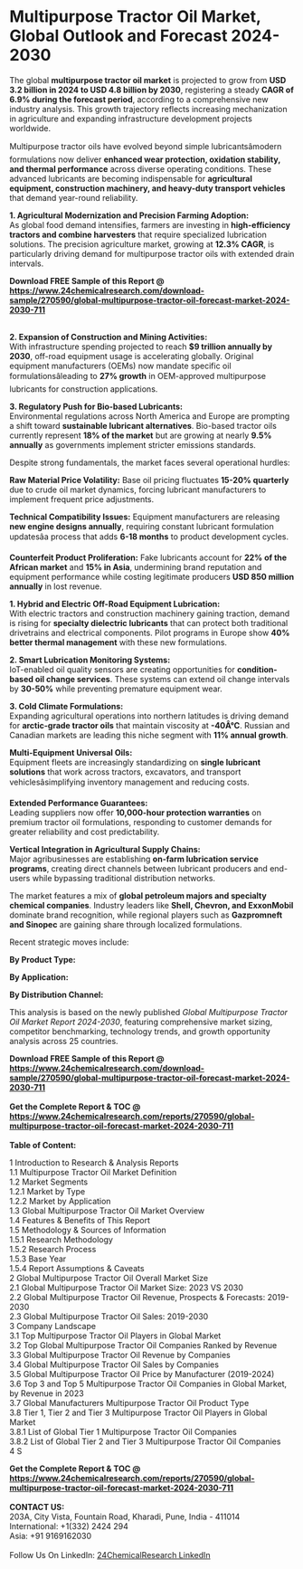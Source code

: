 <h1>Multipurpose Tractor Oil Market, Global Outlook and Forecast 2024-2030</h1><p>The global <strong>multipurpose tractor oil market</strong> is projected to grow from <strong>USD 3.2 billion in 2024 to USD 4.8 billion by 2030</strong>, registering a steady <strong>CAGR of 6.9% during the forecast period</strong>, according to a comprehensive new industry analysis. This growth trajectory reflects increasing mechanization in agriculture and expanding infrastructure development projects worldwide.</p><p>Multipurpose tractor oils have evolved beyond simple lubricantsâmodern formulations now deliver <strong>enhanced wear protection, oxidation stability, and thermal performance</strong> across diverse operating conditions. These advanced lubricants are becoming indispensable for <strong>agricultural equipment, construction machinery, and heavy-duty transport vehicles</strong> that demand year-round reliability.</p><p><strong>1. Agricultural Modernization and Precision Farming Adoption:</strong><br>
As global food demand intensifies, farmers are investing in <strong>high-efficiency tractors and combine harvesters</strong> that require specialized lubrication solutions. The precision agriculture market, growing at <strong>12.3% CAGR</strong>, is particularly driving demand for multipurpose tractor oils with extended drain intervals.</p><div><b>Download FREE Sample of this Report @ 
            <a href="https://www.24chemicalresearch.com/download-sample/270590/global-multipurpose-tractor-oil-forecast-market-2024-2030-711">
            https://www.24chemicalresearch.com/download-sample/270590/global-multipurpose-tractor-oil-forecast-market-2024-2030-711</a></b></div><br><p><strong>2. Expansion of Construction and Mining Activities:</strong><br>
With infrastructure spending projected to reach <strong>$9 trillion annually by 2030</strong>, off-road equipment usage is accelerating globally. Original equipment manufacturers (OEMs) now mandate specific oil formulationsâleading to <strong>27% growth</strong> in OEM-approved multipurpose lubricants for construction applications.</p><p><strong>3. Regulatory Push for Bio-based Lubricants:</strong><br>
Environmental regulations across North America and Europe are prompting a shift toward <strong>sustainable lubricant alternatives</strong>. Bio-based tractor oils currently represent <strong>18% of the market</strong> but are growing at nearly <strong>9.5% annually</strong> as governments implement stricter emissions standards.</p><p>Despite strong fundamentals, the market faces several operational hurdles:</p><p><strong>Raw Material Price Volatility:</strong> Base oil pricing fluctuates <strong>15-20% quarterly</strong> due to crude oil market dynamics, forcing lubricant manufacturers to implement frequent price adjustments.</p><p><strong>Technical Compatibility Issues:</strong> Equipment manufacturers are releasing <strong>new engine designs annually</strong>, requiring constant lubricant formulation updatesâa process that adds <strong>6-18 months</strong> to product development cycles.</p><p><strong>Counterfeit Product Proliferation:</strong> Fake lubricants account for <strong>22% of the African market</strong> and <strong>15% in Asia</strong>, undermining brand reputation and equipment performance while costing legitimate producers <strong>USD 850 million annually</strong> in lost revenue.</p><p><strong>1. Hybrid and Electric Off-Road Equipment Lubrication:</strong><br>
With electric tractors and construction machinery gaining traction, demand is rising for <strong>specialty dielectric lubricants</strong> that can protect both traditional drivetrains and electrical components. Pilot programs in Europe show <strong>40% better thermal management</strong> with these new formulations.</p><p><strong>2. Smart Lubrication Monitoring Systems:</strong><br>
IoT-enabled oil quality sensors are creating opportunities for <strong>condition-based oil change services</strong>. These systems can extend oil change intervals by <strong>30-50%</strong> while preventing premature equipment wear.</p><p><strong>3. Cold Climate Formulations:</strong><br>
Expanding agricultural operations into northern latitudes is driving demand for <strong>arctic-grade tractor oils</strong> that maintain viscosity at <strong>-40Â°C</strong>. Russian and Canadian markets are leading this niche segment with <strong>11% annual growth</strong>.</p><p><strong>Multi-Equipment Universal Oils:</strong><br>
	Equipment fleets are increasingly standardizing on <strong>single lubricant solutions</strong> that work across tractors, excavators, and transport vehiclesâsimplifying inventory management and reducing costs.</p><p><strong>Extended Performance Guarantees:</strong><br>
	Leading suppliers now offer <strong>10,000-hour protection warranties</strong> on premium tractor oil formulations, responding to customer demands for greater reliability and cost predictability.</p><p><strong>Vertical Integration in Agricultural Supply Chains:</strong><br>
	Major agribusinesses are establishing <strong>on-farm lubrication service programs</strong>, creating direct channels between lubricant producers and end-users while bypassing traditional distribution networks.</p><p>The market features a mix of <strong>global petroleum majors and specialty chemical companies</strong>. Industry leaders like <strong>Shell, Chevron, and ExxonMobil</strong> dominate brand recognition, while regional players such as <strong>Gazpromneft and Sinopec</strong> are gaining share through localized formulations.</p><p>Recent strategic moves include:</p><p><strong>By Product Type:</strong></p><p><strong>By Application:</strong></p><p><strong>By Distribution Channel:</strong></p><p>This analysis is based on the newly published <em>Global Multipurpose Tractor Oil Market Report 2024-2030</em>, featuring comprehensive market sizing, competitor benchmarking, technology trends, and growth opportunity analysis across 25 countries.</p><div><b>Download FREE Sample of this Report @ 
            <a href="https://www.24chemicalresearch.com/download-sample/270590/global-multipurpose-tractor-oil-forecast-market-2024-2030-711">
            https://www.24chemicalresearch.com/download-sample/270590/global-multipurpose-tractor-oil-forecast-market-2024-2030-711</a></b></div><br><div><b>Get the Complete Report & TOC @ 
            <a href="https://www.24chemicalresearch.com/reports/270590/global-multipurpose-tractor-oil-forecast-market-2024-2030-711">
            https://www.24chemicalresearch.com/reports/270590/global-multipurpose-tractor-oil-forecast-market-2024-2030-711</a></b></div><br>
            <b>Table of Content:</b><p>1 Introduction to Research & Analysis Reports<br />
    1.1 Multipurpose Tractor Oil Market Definition<br />
    1.2 Market Segments<br />
        1.2.1 Market by Type<br />
        1.2.2 Market by Application<br />
    1.3 Global Multipurpose Tractor Oil Market Overview<br />
    1.4 Features & Benefits of This Report<br />
    1.5 Methodology & Sources of Information<br />
        1.5.1 Research Methodology<br />
        1.5.2 Research Process<br />
        1.5.3 Base Year<br />
        1.5.4 Report Assumptions & Caveats<br />
2 Global Multipurpose Tractor Oil Overall Market Size<br />
    2.1 Global Multipurpose Tractor Oil Market Size: 2023 VS 2030<br />
    2.2 Global Multipurpose Tractor Oil Revenue, Prospects & Forecasts: 2019-2030<br />
    2.3 Global Multipurpose Tractor Oil Sales: 2019-2030<br />
3 Company Landscape<br />
    3.1 Top Multipurpose Tractor Oil Players in Global Market<br />
    3.2 Top Global Multipurpose Tractor Oil Companies Ranked by Revenue<br />
    3.3 Global Multipurpose Tractor Oil Revenue by Companies<br />
    3.4 Global Multipurpose Tractor Oil Sales by Companies<br />
    3.5 Global Multipurpose Tractor Oil Price by Manufacturer (2019-2024)<br />
    3.6 Top 3 and Top 5 Multipurpose Tractor Oil Companies in Global Market, by Revenue in 2023<br />
    3.7 Global Manufacturers Multipurpose Tractor Oil Product Type<br />
    3.8 Tier 1, Tier 2 and Tier 3 Multipurpose Tractor Oil Players in Global Market<br />
        3.8.1 List of Global Tier 1 Multipurpose Tractor Oil Companies<br />
        3.8.2 List of Global Tier 2 and Tier 3 Multipurpose Tractor Oil Companies<br />
4 S</p><div><b>Get the Complete Report & TOC @ 
            <a href="https://www.24chemicalresearch.com/reports/270590/global-multipurpose-tractor-oil-forecast-market-2024-2030-711">
            https://www.24chemicalresearch.com/reports/270590/global-multipurpose-tractor-oil-forecast-market-2024-2030-711</a></b></div><br><b>CONTACT US:</b><br>
            203A, City Vista, Fountain Road, Kharadi, Pune, India - 411014<br>
            International: +1(332) 2424 294<br>
            Asia: +91 9169162030 <br><br>
            Follow Us On LinkedIn: <a href="https://www.linkedin.com/company/24chemicalresearch/">24ChemicalResearch LinkedIn</a>